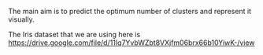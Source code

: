 The main aim is to predict the optimum number of clusters and represent it visually. 

The Iris dataset that we are using here is https://drive.google.com/file/d/11Iq7YvbWZbt8VXjfm06brx66b10YiwK-/view

